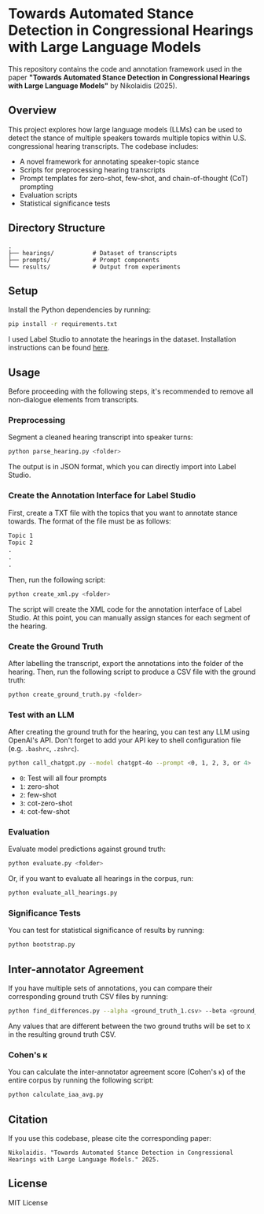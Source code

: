 # Towards Automated Stance Detection in Congressional Hearings with Large Language Models

This repository contains the code and annotation framework used in the paper
**"Towards Automated Stance Detection in Congressional Hearings with Large Language Models"**
by Nikolaidis (2025).

## Overview

This project explores how large language models (LLMs) can be used to detect the stance of multiple speakers towards multiple topics within U.S. congressional hearing transcripts. The codebase includes:

* A novel framework for annotating speaker-topic stance
* Scripts for preprocessing hearing transcripts
* Prompt templates for zero-shot, few-shot, and chain-of-thought (CoT) prompting
* Evaluation scripts
* Statistical significance tests

## Directory Structure

```
.
├── hearings/           # Dataset of transcripts
├── prompts/            # Prompt components
└── results/            # Output from experiments
```

## Setup

Install the Python dependencies by running:

```bash
pip install -r requirements.txt
```

I used Label Studio to annotate the hearings in the dataset. Installation instructions can be found [here](https://labelstud.io/guide/quick_start).

## Usage

Before proceeding with the following steps, it's recommended to remove all non-dialogue elements from transcripts.

### Preprocessing

Segment a cleaned hearing transcript into speaker turns:

```bash
python parse_hearing.py <folder>
```

The output is in JSON format, which you can directly import into Label Studio.

### Create the Annotation Interface for Label Studio

First, create a TXT file with the topics that you want to annotate stance towards. The format of the file must be as follows:

```txt
Topic 1
Topic 2
.
.
.
```

Then, run the following script:

```bash
python create_xml.py <folder>
```

The script will create the XML code for the annotation interface of Label Studio. At this point, you can manually assign stances for each segment of the hearing.

### Create the Ground Truth

After labelling the transcript, export the annotations into the folder of the hearing. Then, run the following script to produce a CSV file with the ground truth:

```bash
python create_ground_truth.py <folder>
```

### Test with an LLM

After creating the ground truth for the hearing, you can test any LLM using OpenAI's API. Don't forget to add your API key to shell configuration file (e.g. `.bashrc`, `.zshrc`).

```bash
python call_chatgpt.py --model chatgpt-4o --prompt <0, 1, 2, 3, or 4>
```

- `0`: Test will all four prompts
- `1`: zero-shot
- `2`: few-shot
- `3`: cot-zero-shot
- `4`: cot-few-shot

### Evaluation

Evaluate model predictions against ground truth:

```bash
python evaluate.py <folder>
```

Or, if you want to evaluate all hearings in the corpus, run:

```bash
python evaluate_all_hearings.py
```

### Significance Tests
You can test for statistical significance of results by running:

```bash
python bootstrap.py
```

## Inter-annotator Agreement

If you have multiple sets of annotations, you can compare their corresponding ground truth CSV files by running:

```bash
python find_differences.py --alpha <ground_truth_1.csv> --beta <ground_truth_2.csv>
```

Any values that are different between the two ground truths will be set to `X` in the resulting ground truth CSV.

### Cohen's κ
You can calculate the inter-annotator agreement score (Cohen's κ) of the entire corpus by running the following script:

```bash
python calculate_iaa_avg.py
```

## Citation

If you use this codebase, please cite the corresponding paper:

```
Nikolaidis. "Towards Automated Stance Detection in Congressional Hearings with Large Language Models." 2025.
```

## License

MIT License
